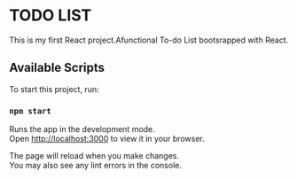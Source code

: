 # TODO LIST

This is my first React project.Afunctional To-do List bootsrapped with React.

## Available Scripts

To start this project, run:
### `npm start`

Runs the app in the development mode.\
Open [http://localhost:3000](http://localhost:3000) to view it in your browser.

The page will reload when you make changes.\
You may also see any lint errors in the console.

